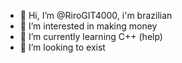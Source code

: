 - 👋 Hi, I’m @RiroGIT4000, i'm brazilian 
- 👀 I’m interested in making money
- 🌱 I’m currently learning C++ (help)
- 💞️ I’m looking to exist

<!---
RiroGIT4000/RiroGIT4000 is a ✨ special ✨ repository because its `README.md` (this file) appears on your GitHub profile.
You can click the Preview link to take a look at your changes.
--->
